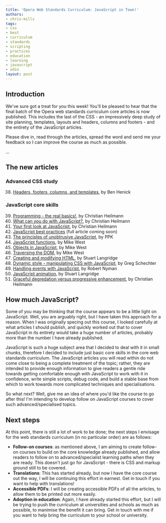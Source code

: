 ```yaml
---
title: 'Opera Web Standards Curriculum: JavaScript in Town!'
authors:
- chris-mills
tags:
- css
- best
- curriculum
- standards
- scripting
- practices
- education
- learning
- javascript
- odin
layout: post
---
```

<p><h2>Introduction</h2>

<p>We&#39;ve sure got a treat for you this week! You&#39;ll be pleased to hear that the final batch of the Opera web standards curriculum core articles is now published. This includes the last of the CSS - an impressively deep study of site planning, templates, layouts and headers, columns and footers - and the entirety of the JavaScript articles.</p>

<p>Please dive in, read through the articles, spread the word and send me your feedback so I can improve the course as much as possible.</p> ... </p><!--more--><h2>The new articles</h2>

<h3>Advanced CSS study</h3>

<ol start="38">
  <li><a href="http://dev.opera.com/articles/view/38-headers-footers-columns-templates/">Headers, footers, columns, and templates</a>, by Ben Henick</li>
</ol>

<h3>JavaScript core skills</h3>

<ol start="39">
  <li><a href="http://dev.opera.com/articles/view/programming-the-real-basics/">Programming - the real basics!</a>, by Christian Heilmann</li>
  <li><a href="http://dev.opera.com/articles/view/javascript-uses/">What can you do with JavaScript?</a>, by Christian Heilmann</li>
  <li><a href="http://dev.opera.com/articles/view/first-look-at-javascript/">Your first look at JavaScript</a>, by Christian Heilmann</li>
  <li><a href="http://dev.opera.com/articles/view/javascript-best-practices/">JavaScript best practices</a> (full article coming soon)</li>
  <li><a href="http://dev.opera.com/articles/view/unobtrusive-javascript/">The principles of unobtrusive JavaScript</a>, by PPK</li>
  <li><a href="http://dev.opera.com/articles/view/javascript-functions/">JavaScript functions</a>, by Mike West</li>
  <li><a href="http://dev.opera.com/articles/view/objects-in-javascript/">Objects in JavaScript</a>, by Mike West</li>
  <li><a href="http://dev.opera.com/articles/view/traversing-the-dom/">Traversing the DOM</a>, by Mike West</li>
  <li><a href="http://dev.opera.com/articles/view/creating-and-modifying-html/">Creating and modifying HTML</a>, by Stuart Langridge</li>
  <li><a href="http://dev.opera.com/articles/view/dynamic-style-css-javascript/">Dynamic style - manipulating CSS with JavaScript</a>, by Greg Schechter</li>
  <li><a href="http://dev.opera.com/articles/view/handling-events-with-javascript/">Handling events with JavaScript</a>, by Robert Nyman</li>
  <li><a href="http://dev.opera.com/articles/view/javascript-animation/">JavaScript animation</a>, by Stuart Langridge</li>
<li><a href="http://dev.opera.com/articles/view/graceful-degradation-progressive-enhancement/">Graceful degredation versus progressive enhancement</a>, by Christian Heilmann</li>
</ol>



<h2>How much JavaScript?</h2>

<p>Some of you may be thinking that the course appears to be a little light on JavaScript. Well, you are arguably right, but I have taken this approach for a reason. When I was originally specing out this course, I looked carefully at what articles I should publish, and quickly worked out that to cover JavaScript in its entirety would take a huge number of articles, probably more than the number I have already published.</p>

<p>JavaScript is such a huge subject area that I decided to deal with it in small chunks, therefore I decided to include just basic core skills in the core web standards curriculum. The JavaScript articles you will read within do not come close to being a complete treatment of the topic; rather, they are intended to provide enough information to give readers a gentle ride towards getting comfortable enough with JavaScript to work with it in confidence, write simple scripts, debug code, and build a stable base from which to work towards more complicated techniques and specialisations.</p>

<p>So what next? Well, give me an idea of where you&#39;d like the course to go after this! I&#39;m intending to develop follow on JavaScript courses to cover such advanced/specialised topics.</p>

<h2>Next steps</h2>

<p>At this point, there is still a lot of work to be done; the next steps I envisage for the web standards curriculum (in no particular order) are as follows:</p>

<ul>
  <li><strong>Follow-on courses</strong>: as mentioned above, I am aiming to create follow-on courses to build on the core knowledge already published, and allow readers to follow on to advanced/specialist learning paths when they are ready. This doesn&#39;t just go for JavaScript - there is CSS and markup ground still to be covered.</li>
  <li><strong>Translations</strong>: This has started already, but now I have the core course out the way, I will be continuing this effort in earnest. Get in touch if you want to help with translations!</li>
  <li><strong>Accessible PDFs</strong>: I will be creating accessible PDFs of all the articles, to allow them to be printed out more easily.</li>
  <li><strong>Adoption in education</strong>: Again, I have already started this effort, but I will be trying to push the curriculum at universities and schools as much as possible, to manimise the benefit it can bring. Get in touch with me if you want to help bring the curriculum to your school or university.</li>
</ul>
